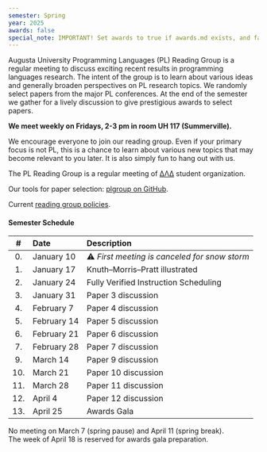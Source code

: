 ```yaml
---
semester: Spring
year: 2025
awards: false
special_note: IMPORTANT! Set awards to true if awards.md exists, and false otherwise
---
```


Augusta University Programming Languages (PL) Reading Group is a regular meeting to discuss exciting recent results in programming languages research.
The intent of the group is to learn about various ideas and generally broaden perspectives on PL research topics.
We randomly select papers from the major PL conferences. 
At the end of the semester we gather for a lively discussion to give prestigious awards to select papers.

**We meet weekly on Fridays, 2-3 pm in room UH 117 (Summerville).**

We encourage everyone to join our reading group. Even if your primary focus is not PL, this is a chance to learn about various new topics that may become relevant to you later.
It is also simply fun to hang out with us.

The PL Reading Group is a regular meeting of [ΔΛΔ](https://augusta.presence.io/organization/delta-lambda-delta) student organization.

Our tools for paper selection: [plgroup on GitHub](https://github.com/the-au-forml-lab/plgroup).

Current [reading group policies](policies).

#### Semester Schedule

| \#  | Date        | Description         |
|:---:|:------------|:--------------------|
| 0.  | January 10  | ⚠️ _First meeting is canceled for snow storm_ |
| 1.  | January 17  | Knuth–Morris–Pratt illustrated  |
| 2.  | January 24  | Fully Verified Instruction Scheduling  | 
| 3.  | January 31  | Paper 3 discussion  |
| 4.  | February 7  | Paper 4 discussion  |
| 5.  | February 14 | Paper 5 discussion  |
| 6.  | February 21 | Paper 6 discussion  |
| 7.  | February 28 | Paper 7 discussion  |
| 9.  | March 14    | Paper 9 discussion  |
| 10. | March 21    | Paper 10 discussion |
| 11. | March 28    | Paper 11 discussion |
| 12. | April 4     | Paper 12 discussion |
| 13. | April 25    | Awards Gala         |

No meeting on March 7 (spring pause) and April 11 (spring break).  
The week of April 18 is reserved for awards gala preparation.

